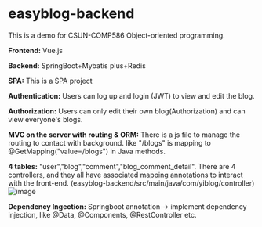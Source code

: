 # easyblog-backend
This is a demo for CSUN-COMP586 Object-oriented programming.

**Frontend:** Vue.js

**Backend:** SpringBoot+Mybatis plus+Redis

**SPA:** This is a SPA project

**Authentication:** Users can log up and login (JWT) to view and edit the blog.

**Authorization:** Users can only edit their own blog(Authorization) and can view everyone's blogs. 

**MVC on the server with routing & ORM:** There is a js file to manage the routing to contact with background. 
like "/blogs" is mapping to @GetMapping("value=/blogs") in Java methods. 

**4 tables:**
"user","blog","comment","blog_comment_detail".
There are 4 controllers, and they all have associated mapping annotations to interact with the front-end. (easyblog-backend/src/main/java/com/yiblog/controller) 
![image](https://user-images.githubusercontent.com/52452350/144959606-b6c1f643-6d37-44c8-ad38-a9df13e118ea.png)

**Dependency Ingection:** Springboot annotation -> implement dependency injection, like @Data, @Components, @RestController etc.
